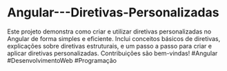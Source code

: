 # Angular---Diretivas-Personalizadas
 Este projeto demonstra como criar e utilizar diretivas personalizadas no Angular de forma simples e eficiente. Inclui conceitos básicos de diretivas, explicações sobre diretivas estruturais, e um passo a passo para criar e aplicar diretivas personalizadas. Contribuições são bem-vindas! #Angular #DesenvolvimentoWeb #Programação
